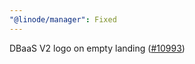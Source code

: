 ```yaml
---
"@linode/manager": Fixed
---
```


DBaaS V2 logo on empty landing ([#10993](https://github.com/linode/manager/pull/10993))
